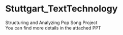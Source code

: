 # Stuttgart_TextTechnology

Structuring and Analyzing Pop Song Project </br>
You can find more details in the attached PPT
